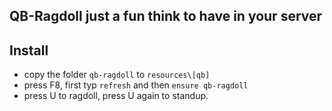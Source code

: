 ## QB-Ragdoll just a fun think to have in your server

## Install 
- copy the folder `qb-ragdoll` to `resources\[qb]`
- press F8, first typ `refresh` and then `ensure qb-ragdoll`
- press U to ragdoll, press U again to standup.
